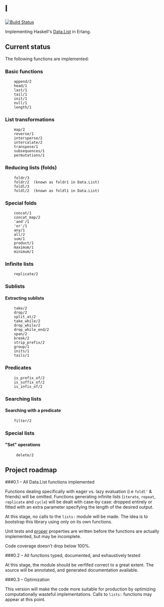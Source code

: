 l
=
[![Build
Status](https://travis-ci.org/pzel/l.svg?branch=master)](https://travis-ci.org/pzel/l)

Implementing Haskell's [Data.List](http://hackage.haskell.org/package/base-4.6.0.1/docs/Data-List.html) in Erlang.

Current status
--------------

The following functions are implemented:

### Basic functions
        append/2
        head/1
        last/1
        tail/1
        init/1
        null/1
        length/1

### List transformations
        map/2
        reverse/1
        intersperse/2
        intercalate/2
        transpose/1
        subsequences/1
        permutations/1

### Reducing lists (folds)
        foldr/3
        foldr/2  (known as foldr1 in Data.List)
        foldl/3
        foldl/2  (known as foldl1 in Data.List)

### Special folds
        concat/1
        concat_map/2
        'and'/1
        'or'/1
        any/1
        all/2
        sum/1
        product/1
        maximum/1
        minimum/1

### Infinite lists
        replicate/2

### Sublists
#### Extracting sublists
        take/2
        drop/2
        split_at/2
        take_while/2
        drop_while/2
        drop_while_end/2
        span/2
        break/2
        strip_prefix/2
        group/1
        inits/1
        tails/1

### Predicates
        is_prefix_of/2
        is_suffix_of/2
        is_infix_of/2

### Searching lists
#### Searching with a predicate
        filter/2

### Special lists
#### "Set" operations
         delete/2

Project roadmap
---------------

###0.1 – All Data.List functions implemented

Functions dealing specifically with eager vs. lazy evaluation (i.e `foldl'` &
friends) will be omitted. Functions generating infinite lists (`iterate`,
`repeat`, `replicate` and `cycle`) will be dealt with case-by case: dropped
entirely or fitted with an extra parameter specifying the length of the desired
output.

At this stage, no calls to the `lists:` module will be made. The idea is to
bootstrap this library using only on its own functions.

Unit tests and [proper](https://github.com/manopapad/proper) properties are
written before the functions are actually implemented, but may be incomplete.

Code coverage doesn't drop below 100%.


###0.2 – All functions typed, documented, and exhaustively tested 

At this stage, the module should be verfifed correct to a great
extent. The source will be annotated, and generated documentation available.


###0.3 – Optimization

This version will make the code more suitable for production by optimizing
computationally wasteful implementations. Calls to `lists:` functions may appear
at this point.



